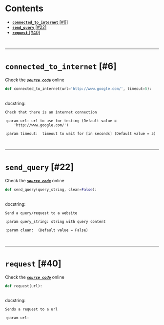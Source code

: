 



Contents
========

* [**`connected_to_internet`** [#6]](#connected_to_internet-6)
* [**`send_query`** [#22]](#send_query-22)
* [**`request`** [#40]](#request-40)


&nbsp;

--------
# **`connected_to_internet`** [#6]
  
Check the [***``source code``***](https://github.com/BrancoLab/BrainRender/blob/master/brainrender/Utils/webqueries.py#L6) online

```python
def connected_to_internet(url='http://www.google.com/', timeout=5):
```

&nbsp;  
docstring:

```text
Check that there is an internet connection

:param url: url to use for testing (Default value =
    'http://www.google.com/')

:param timeout:  timeout to wait for [in seconds] (Default value = 5)

```

&nbsp;

--------
# **`send_query`** [#22]
  
Check the [***``source code``***](https://github.com/BrancoLab/BrainRender/blob/master/brainrender/Utils/webqueries.py#L22) online

```python
def send_query(query_string, clean=False):
```

&nbsp;  
docstring:

```text
Send a query/request to a website

:param query_string: string with query content

:param clean:  (Default value = False)

```

&nbsp;

--------
# **`request`** [#40]
  
Check the [***``source code``***](https://github.com/BrancoLab/BrainRender/blob/master/brainrender/Utils/webqueries.py#L40) online

```python
def request(url):
```

&nbsp;  
docstring:

```text
Sends a request to a url

:param url:

```